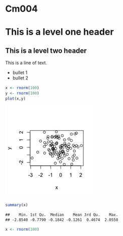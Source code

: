 Cm004
================

This is a level one header
==========================

This is a level two header
--------------------------

This is a line of text.

-   bullet 1
-   bullet 2

``` r
x <- rnorm(100)
y <- rnorm(100)
plot(x,y)
```

![](hw001_gapminder_files/figure-markdown_github-ascii_identifiers/unnamed-chunk-1-1.png)

``` r
summary(x)
```

    ##    Min. 1st Qu.  Median    Mean 3rd Qu.    Max. 
    ## -2.8540 -0.7790 -0.1842 -0.1261  0.4674  2.0550

``` r
x <- rnorm(100)
```
